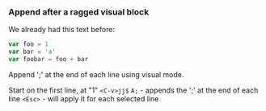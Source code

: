 ### Append after a ragged visual block

We already had this text before:

```javascript
var foo = 1
var bar = 'a'
var foobar = foo + bar
````

Append ';' at the end of each line using visual mode.

Start on the first line, at "1"
`<C-v>jj$`
`A;` - appends the ';' at the end of each line
`<Esc>` - will apply it for each selected line
